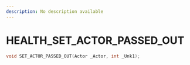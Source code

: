 ```yaml
---
description: No description available 
---
```


# HEALTH\_SET_ACTOR_PASSED_OUT

```cpp
void SET_ACTOR_PASSED_OUT(Actor _Actor, int _Unk1);
```